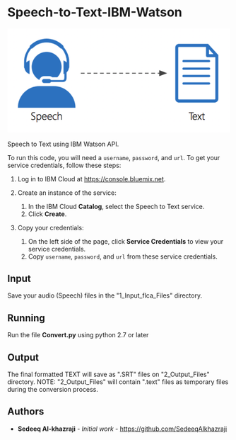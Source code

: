 # Speech-to-Text-IBM-Watson

![Background](https://github.com/SedeeqAlkhazraji/Speech-to-Text-IBM-Watson/blob/master/Background.png)

Speech to Text using IBM Watson API. 

To run this code, you will need a `username`, `password`, and `url`. To get your service credentials, follow these steps:
 1. Log in to IBM Cloud at https://console.bluemix.net.

 1. Create an instance of the service:
     1. In the IBM Cloud **Catalog**, select the Speech to Text service.
     1. Click **Create**.

 1. Copy your credentials:
     1. On the left side of the page, click **Service Credentials** to view your service credentials.
     1. Copy `username`, `password`, and `url` from these service credentials.
     
## Input
 Save your audio (Speech) files in the "1_Input_flca_Files" directory.
 
## Running
Run the file **Convert.py** using python 2.7 or later

## Output
The final formatted TEXT will save as ".SRT" files on "2_Output_Files" directory.
NOTE: "2_Output_Files" will contain ".text" files as temporary files during the conversion process. 

## Authors

* **Sedeeq Al-khazraji** - *Initial work* -
https://github.com/SedeeqAlkhazraji

